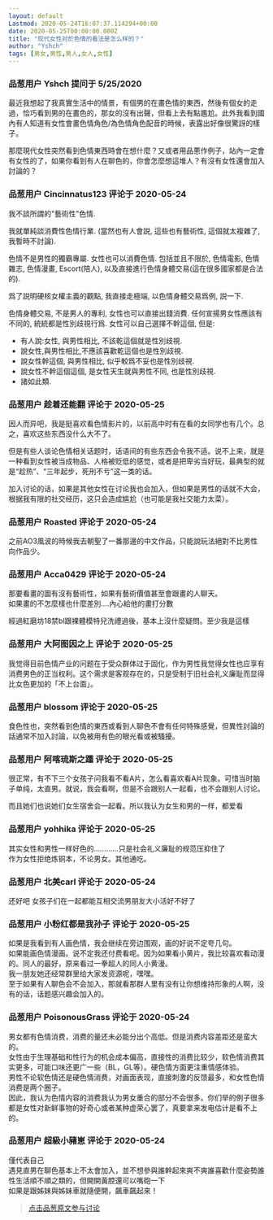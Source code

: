 ```yaml
---
layout: default
Lastmod: 2020-05-24T16:07:37.114294+00:00
date: 2020-05-25T00:00:00.000Z
title: "现代女性对於色情的看法是怎么样的？"
author: "Yshch"
tags: [男女,男性,男人,女人,女性]
---
```



### 品葱用户 **Yshch** 提问于 5/25/2020
    
最近我想起了我真實生活中的情景，有個男的在畫色情的東西，然後有個女的走過，恰巧看到男的在畫色的，那女的沒有出聲，但看上去有點尷尬。此外我看到國內有人知道有女性會畫色情角色/為色情角色配音的時候，表露出好像很驚訝的樣子。  
  
那麼現代女性突然看到色情東西時會在想什麼？又或者用品蔥作例子，站內一定會有女性的了，如果你看到有人在聊色的，你會怎麼想這堆人？有沒有女性還會加入討論的？
    
                

### 品葱用户 **Cincinnatus123** 评论于 2020-05-24
        
我不談所謂的"藝術性"色情.  
  
我就單純談消費性色情行業. (當然也有人會説, 這些也有藝術性, 這個就太複雜了, 我暫時不討論).  
  
  
色情不是男性的獨霸專屬. 女性也可以消費色情. 包括並且不限於, 色情電影, 色情雜志, 色情漫畫, Escort(陪人), 以及直接進行色情身體交易(這在很多國家都是合法的).  
  
  
  
爲了説明硬核女權主義的觀點, 我直接走極端, 以色情身體交易爲例, 説一下.  
  
色情身體交易, 不是男人的專利, 女性也可以直接出錢消費. 任何宣揚男女性應該有不同的, 統統都是性別歧視行爲. 女性可以自己選擇不幹這個, 但是:  

*   有人說:女性, 與男性相比, 不該乾這個就是性別歧視.
*   說女性,與男性相比,不應該喜歡乾這個也是性別歧視.
*   說女性幹這個, 與男性相比, 似乎較爲不妥也是性別歧視.
*   說女性不幹這個這個, 是女性天生就與男性不同, 也是性別歧視.
*   諸如此類.
        
                

### 品葱用户 **趁着还能翻** 评论于 2020-05-25
        
因人而异吧，我是挺喜欢看色情影片的，以前高中时有在看的女同学也有几个。总之，喜欢这些东西没什么大不了。  
  
但是有些人谈论色情相关话题时，话语间的有些东西会令我不适。说不上来，就是一种看到女性被当成物品、人格被贬低的感觉，或者是把卑劣当好玩，最典型的就是“趁热”、“三年起步，死刑不亏”这一类的话。  
  
加入讨论的话，如果是其他女性在讨论我也会加入，但如果是男性的话就不大会，根据我有限的社交经历，这只会造成尴尬（也可能是我社交能力太菜）。
        
                

### 品葱用户 **Roasted** 评论于 2020-05-24
        
之前AO3風波的時候我去朝聖了一番那邊的中文作品，只能說玩法絕對不比男性向作品少。
        
                

### 品葱用户 **Acca0429** 评论于 2020-05-24
        
那要看畫的圖有沒有藝術性，如果有藝術價值甚至會跟畫的人聊天。  
如果畫的不怎麼樣也什麼差別....內心給他的畫打分數  
  
經過紅磨坊18禁bl跟裸體模特兒洗禮過後，基本上沒什麼疑問。至少我是這樣
        
                

### 品葱用户 **大阿图因之上** 评论于 2020-05-25
        
我觉得目前色情产业的问题在于受众群体过于固化，作为男性我觉得女性也应享有消费男色的正当权利。这个需求是客观存在的，只是受制于旧社会礼义廉耻而显得比女色更加的「不上台面」。
        
                

### 品葱用户 **blossom** 评论于 2020-05-25
        
食色性也，突然看到色情的東西或看到人聊色不會有任何特殊感覺，但異性討論的話通常不加入討論，以免被用有色的眼光看或被騷擾。
        
                

### 品葱用户 **阿喀琉斯之踵** 评论于 2020-05-25
        
很正常，有不下三个女孩子问我看不看A片，怎么看喜欢看A片现象。可惜当时脑子单纯，太直男。就说，我会看啊，但是不会跟别人一起看，也不会跟别人讨论。  
  
而且她们也说她们女生宿舍会一起看。所以我认为女生和男的一样，都爱看
        
                

### 品葱用户 **yohhika** 评论于 2020-05-25
        
其实女性和男性一样好色的…………只是社会礼义廉耻的规范压抑住了  
作为女性拒绝炼铜本，不论男女。其他通吃。
        
                

### 品葱用户 **北美carl** 评论于 2020-05-24
        
还好吧 女孩子们在一起都能互相交流男朋友大小活好不好了
        
                

### 品葱用户 **小粉红都是我孙子** 评论于 2020-05-25
        
如果是我看到有人画色情，我会继续在旁边围观，画的好说不定夸几句。  
如果能画色情漫画。说不定我还付费看呢。因为如果看小黄片，我比较喜欢看动漫的。同人的最好，原来看过一拳超人的同人小黄漫。  
我一朋友她还经常群里给大家发资源呢，嘿嘿。  
至于如果有人聊色会不会加入，那就看那群人里有没有让你想维持形象的人啊，没有的话，话题感兴趣会加入的。
        
                

### 品葱用户 **PoisonousGrass** 评论于 2020-05-24
        
男女都有色情消费，消费的量还未必能分出个高低。但是消费内容差距还是蛮大的。  
女性由于生理基础和性行为的机会成本偏高，直接性的消费比较少，软色情消费其实更多，可能口味还更广一些（BL，GL等）。硬色情方面更注重情感体验。  
男性不论软色情还是硬色情消费，对画面表现，直接刺激的反馈最多，和女性色情消费是两个圈子。  
因此，我认为色情内容的消费我认为男女重合的部分不会很多。你们举的例子很多都是女性对新鲜事物的好奇心或者某种虚荣心罢了，真要拿来发电估计是看不上的。
        
                

### 品葱用户 **超級小豬崽** 评论于 2020-05-24
        
僅代表自己  
遇見直男在聊色基本上不太會加入，並不想參與誰幹起來爽不爽誰喜歡什麼姿勢誰性生活順不順之類的，但開開黃腔還可以嘴砲一下  
如果是跟姊妹與姊妹車就隨便開，飆車飆起來！
        
                





> [点击品葱原文参与讨论](https://pincong.rocks/question/25941)

